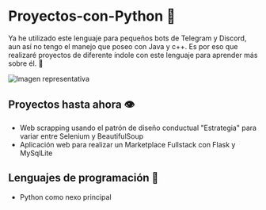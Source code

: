 # Proyectos-con-Python 📓

Ya he utilizado este lenguaje para pequeños bots de Telegram y Discord, aun así no tengo el manejo que poseo con Java y c++. Es por eso que realizaré proyectos de diferente índole con este lenguaje para aprender más sobre él.  🤔

![Imagen representativa](https://miro.medium.com/v2/resize:fit:1400/1*ycIMlwgwicqlO6PcFRA-Iw.png)

## Proyectos hasta ahora 👁️

* Web scrapping usando el patrón de diseño conductual "Estrategia" para variar entre Selenium y BeautifulSoup
* Aplicación web para realizar un Marketplace Fullstack con Flask y MySqlLite

## Lenguajes de programación 👀

* Python como nexo principal
